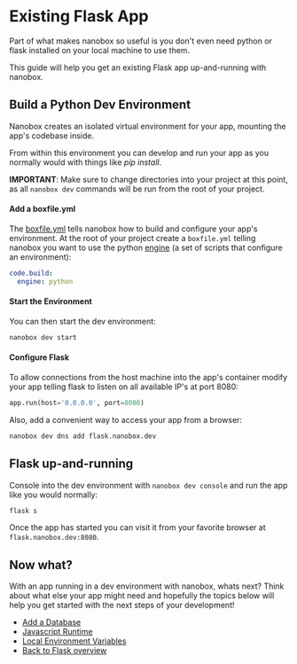 # Existing Flask App
Part of what makes nanobox so useful is you don't even need python or flask installed on your local machine to use them.

This guide will help you get an existing Flask app up-and-running with nanobox.

## Build a Python Dev Environment
Nanobox creates an isolated virtual environment for your app, mounting the app's codebase inside.

From within this environment you can develop and run your app as you normally would with things like *pip install*.

**IMPORTANT**: Make sure to change directories into your project at this point, as all `nanobox dev` commands will be run from the root of your project.

#### Add a boxfile.yml
The <a href="https://docs.nanobox.io/boxfile/" target="\_blank">boxfile.yml</a> tells nanobox how to build and configure your app's environment. At the root of your project create a `boxfile.yml` telling nanobox you want to use the python <a href="https://docs.nanobox.io/engines/" target="\_blank">engine</a> (a set of scripts that configure an environment):

```yaml
code.build:
  engine: python
```

#### Start the Environment
You can then start the dev environment:

```bash
nanobox dev start
```

#### Configure Flask
To allow connections from the host machine into the app's container modify your app telling flask to listen on all available IP's at port 8080:

```python
app.run(host='0.0.0.0', port=8080)
```

Also, add a convenient way to access your app from a browser:

```bash
nanobox dev dns add flask.nanobox.dev
```

## Flask up-and-running
Console into the dev environment with `nanobox dev console` and run the app like you would normally:

```bash
flask s
```

Once the app has started you can visit it from your favorite browser at `flask.nanobox.dev:8080`.

## Now what?
With an app running in a dev environment with nanobox, whats next? Think about what else your app might need and hopefully the topics below will help you get started with the next steps of your development!

* [Add a Database](/python/flask//add-a-database)
* [Javascript Runtime](/python/flask//javascript-runtime)
* [Local Environment Variables](/python/flask//local-evars)
* [Back to Flask overview](/python/flask)
